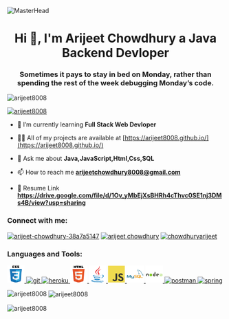 ![MasterHead](https://user-images.githubusercontent.com/105917614/201415026-4f3f4d1e-b314-478b-85ec-7a492ef3dd7c.gif)
<h1 align="center">Hi 👋, I'm Arijeet Chowdhury a Java Backend Devloper</h1>
<h3 align="center">Sometimes it pays to stay in bed on Monday, rather than spending the rest of the week debugging Monday’s code.</h3>
<p align="left"> <img src="https://komarev.com/ghpvc/?username=arijeet8008&label=Profile%20views&color=0e75b6&style=flat" alt="arijeet8008" /> </p>

<p align="left"> <a href="https://github.com/ryo-ma/github-profile-trophy"><img src="https://github-profile-trophy.vercel.app/?username=arijeet8008" alt="arijeet8008" /></a> </p>

- 🌱 I’m currently learning **Full Stack Web Devloper**

- 👨‍💻 All of my projects are available at [https://arijeet8008.github.io/](https://arijeet8008.github.io/)

- 💬 Ask me about **Java,JavaScript,Html,Css,SQL**

- 📫 How to reach me **arijeetchowdhury8008@gmail.com**

- 💬 Resume Link **https://drive.google.com/file/d/1Ov_yMbEjXsBHRh4cThvc0SE1nj3DMs4B/view?usp=sharing**

<h3 align="left">Connect with me:</h3>
<p align="left">
<a href="https://linkedin.com/in/arijeet-chowdhury-38a7a5147" target="blank"><img align="center" src="https://raw.githubusercontent.com/rahuldkjain/github-profile-readme-generator/master/src/images/icons/Social/linked-in-alt.svg" alt="arijeet-chowdhury-38a7a5147" height="30" width="40" /></a>
<a href="https://fb.com/arijeet chowdhury" target="blank"><img align="center" src="https://raw.githubusercontent.com/rahuldkjain/github-profile-readme-generator/master/src/images/icons/Social/facebook.svg" alt="arijeet chowdhury" height="30" width="40" /></a>
<a href="https://instagram.com/chowdhuryarijeet" target="blank"><img align="center" src="https://raw.githubusercontent.com/rahuldkjain/github-profile-readme-generator/master/src/images/icons/Social/instagram.svg" alt="chowdhuryarijeet" height="30" width="40" /></a>
</p>

<h3 align="left">Languages and Tools:</h3>
<p align="left"> <a href="https://www.w3schools.com/css/" target="_blank" rel="noreferrer"> <img src="https://raw.githubusercontent.com/devicons/devicon/master/icons/css3/css3-original-wordmark.svg" alt="css3" width="40" height="40"/> </a> <a href="https://git-scm.com/" target="_blank" rel="noreferrer"> <img src="https://www.vectorlogo.zone/logos/git-scm/git-scm-icon.svg" alt="git" width="40" height="40"/> </a> <a href="https://heroku.com" target="_blank" rel="noreferrer"> <img src="https://www.vectorlogo.zone/logos/heroku/heroku-icon.svg" alt="heroku" width="40" height="40"/> </a> <a href="https://www.w3.org/html/" target="_blank" rel="noreferrer"> <img src="https://raw.githubusercontent.com/devicons/devicon/master/icons/html5/html5-original-wordmark.svg" alt="html5" width="40" height="40"/> </a> <a href="https://www.java.com" target="_blank" rel="noreferrer"> <img src="https://raw.githubusercontent.com/devicons/devicon/master/icons/java/java-original.svg" alt="java" width="40" height="40"/> </a> <a href="https://developer.mozilla.org/en-US/docs/Web/JavaScript" target="_blank" rel="noreferrer"> <img src="https://raw.githubusercontent.com/devicons/devicon/master/icons/javascript/javascript-original.svg" alt="javascript" width="40" height="40"/> </a> <a href="https://www.mysql.com/" target="_blank" rel="noreferrer"> <img src="https://raw.githubusercontent.com/devicons/devicon/master/icons/mysql/mysql-original-wordmark.svg" alt="mysql" width="40" height="40"/> </a> <a href="https://nodejs.org" target="_blank" rel="noreferrer"> <img src="https://raw.githubusercontent.com/devicons/devicon/master/icons/nodejs/nodejs-original-wordmark.svg" alt="nodejs" width="40" height="40"/> </a> <a href="https://postman.com" target="_blank" rel="noreferrer"> <img src="https://www.vectorlogo.zone/logos/getpostman/getpostman-icon.svg" alt="postman" width="40" height="40"/> </a> <a href="https://spring.io/" target="_blank" rel="noreferrer"> <img src="https://www.vectorlogo.zone/logos/springio/springio-icon.svg" alt="spring" width="40" height="40"/> </a> </p>

<p><img align="left" src="https://github-readme-stats.vercel.app/api/top-langs?username=arijeet8008&show_icons=true&locale=en&layout=compact" alt="arijeet8008" /></p>

<p>&nbsp;<img align="center" src="https://github-readme-stats.vercel.app/api?username=arijeet8008&show_icons=true&locale=en" alt="arijeet8008" /></p>

<p><img align="center" src="https://github-readme-streak-stats.herokuapp.com/?user=arijeet8008&" alt="arijeet8008" /></p>
